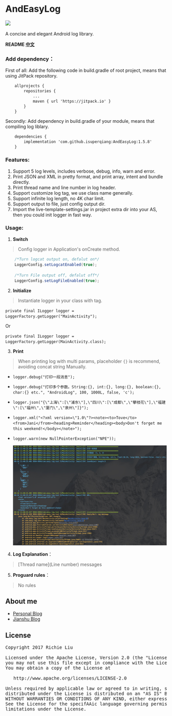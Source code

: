 # AndEasyLog

[![](https://jitpack.io/v/isuperqiang/AndEasyLog.svg)](https://jitpack.io/#isuperqiang/AndEasyLog)

A concise and elegant Android log library.

**README [中文](README.md)**

### Add dependency：

First of all: Add the following code in build.gradle of root project, means that using JitPack repository.

```
    allprojects {
        repositories {
            ...
            maven { url 'https://jitpack.io' }
        }
    }
```

Secondly: Add dependency in build.gradle of your module, means that compiling log liblary.

```
    dependencies {
        implementation 'com.github.isuperqiang:AndEasyLog:1.5.8'
    }
```

### Features:
1. Support 5 log levels, includes verbose, debug, info, warn and error.
2. Print JSON and XML in pretty format, and print array, intent and bundle directly.
3. Print thread name and line number in log header.
4. Support customize log tag, we use class name generally.
5. Support infinite log length, no 4K char limit.
6. Support output to file, just config output dir.
7. Import the live-template-settings.jar in project extra dir into your AS, then you could init logger in fast way.

### Usage:
1. **Switch**

> Config logger in Application's onCreate method.

```java
    /*Turn logcat output on, defalut on*/
    LoggerConfig.setLogcatEnabled(true);

    /*Turn File output off, defalut off*/
    LoggerConfig.setLogFileEnabled(true);
```
2. **Initialize**

> Instantiate logger in your class with tag.

`private final ILogger logger = LoggerFactory.getLogger("MainActivity");`

Or

`private final ILogger logger = LoggerFactory.getLogger(MainActivity.class);`

3. **Print**

> When printing log with multi params, placeholder `{}` is recommend, avoiding concat string Manually.

* `logger.debug("打印一段消息");`
* `logger.debug("打印多个参数。String:{}, int:{}, long:{}, boolean:{}, char:{} etc.", "AndroidLog", 100, 1000L, false, 'c');`
* `logger.json("{\"上海\":[\"浦东\"],\"四川\":[\"成都\",\"攀枝花\"],\"福建\":[\"福州\",\"厦门\",\"泉州\"]}");`
* `logger.xml("<?xml version=\"1.0\"?><note><to>Tove</to><from>Jani</from><heading>Reminder</heading><body>Don't forget me this weekend!</body></note>");`
* `logger.warn(new NullPointerException("NPE"));`

  <img src='extra/log_snapshot.jpg'/>

4. **Log Explanation**：

>  \[Thread name\](Line number) messages

5. **Proguard rules**：

>  No rules

## About me
* [Personal Blog](https://isuperqiang.cn)
* [Jianshu Blog](http://www.jianshu.com/u/d5f18207fa2e)

## License
<pre>
Copyright 2017 Richie Liu

Licensed under the Apache License, Version 2.0 (the "License");
you may not use this file except in compliance with the License.
You may obtain a copy of the License at

   http://www.apache.org/licenses/LICENSE-2.0

Unless required by applicable law or agreed to in writing, software
distributed under the License is distributed on an "AS IS" BASIS,
WITHOUT WARRANTIES OR CONDITIONS OF ANY KIND, either express or implied.
See the License for the specifAAic language governing permissions and
limitations under the License.
</pre>
